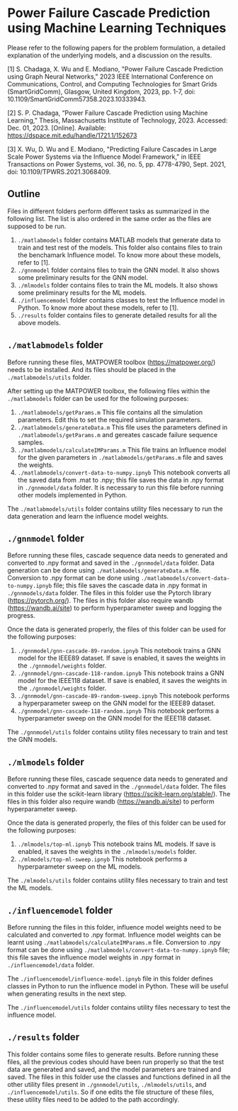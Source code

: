 # Power Failure Cascade Prediction using Machine Learning Techniques
Please refer to the following papers for the problem formulation, a detailed explanation of the underlying models, and a discussion on the results.

\[1\] S. Chadaga, X. Wu and E. Modiano, "Power Failure Cascade Prediction using Graph Neural Networks," 2023 IEEE International Conference on Communications, Control, and Computing Technologies for Smart Grids (SmartGridComm), Glasgow, United Kingdom, 2023, pp. 1-7, doi: 10.1109/SmartGridComm57358.2023.10333943.

\[2\] S. P. Chadaga, “Power Failure Cascade Prediction using Machine Learning,” Thesis, Massachusetts Institute of Technology, 2023. Accessed: Dec. 01, 2023. [Online]. Available: https://dspace.mit.edu/handle/1721.1/152673

\[3\] X. Wu, D. Wu and E. Modiano, "Predicting Failure Cascades in Large Scale Power Systems via the Influence Model Framework," in IEEE Transactions on Power Systems, vol. 36, no. 5, pp. 4778-4790, Sept. 2021, doi: 10.1109/TPWRS.2021.3068409.

## Outline 
Files in different folders perform different tasks as summarized in the following list. The list is also ordered in the same order as the files are supposed to be run.

1. `./matlabmodels` folder contains MATLAB models that generate data to train and test rest of the models. This folder also contains files to train the benchamark Influence model. To know more about these models, refer to \[1\].
2. `./gnnmodel` folder contains files to train the GNN model. It also shows some preliminary results for the GNN model.
3. `./mlmodels` folder contains files to train the ML models. It also shows some preliminary results for the ML models.
4. `./influencemodel` folder contains  classes to test the Influence model in Python. To know more about these models, refer to \[1\].
5. `./results` folder contains files to generate detailed results for all the above models.

## `./matlabmodels` folder
Before running these files, MATPOWER toolbox (https://matpower.org/) needs to be installed. And its files should be placed in the `./matlabmodels/utils` folder. 

After setting up the MATPOWER toolbox, the following files within the `./matlabmodels` folder can be used for the following purposes:
1. `./matlabmodels/getParams.m` This file contains all the simulation parameters. Edit this to set the required simulation parameters.
2. `./matlabmodels/generateData.m` This file uses the parameters defined in `./matlabmodels/getParams.m` and gereates cascade failure sequence samples.
3. `./matlabmodels/calculateIMParams.m` This file trains an Influence model for the given parameters in `./matlabmodels/getParams.m` file and saves the weights.
4. `./matlabmodels/convert-data-to-numpy.ipnyb` This notebook converts all the saved data from .mat to .npy; this file saves the data in .npy format in `./gnnmodel/data` folder. It is necessary to run this file before running other models implemented in Python.

The `./matlabmodels/utils` folder contains utility files necessary to run the data generation and learn the influence model weights.

## `./gnnmodel` folder
Before running these files, cascade sequence data needs to generated and converted to .npy format and saved in the `./gnnmodel/data` folder. Data generation can be done using `./matlabmodels/generateData.m` file. Conversion to .npy format can be done using `./matlabmodels/convert-data-to-numpy.ipnyb` file; this file saves the cascade data in .npy format in `./gnnmodels/data` folder. The files in this folder use the Pytorch library (https://pytorch.org/). The files in this folder also require wandb (https://wandb.ai/site) to perform hyperparameter sweep and logging the progress.

Once the data is generated properly, the files of this folder can be used for the following purposes:
1. `./gnnmodel/gnn-cascade-89-random.ipnyb` This notebook trains a GNN model for the IEEE89 dataset. If save is enabled, it saves the weights in the `./gnnmodel/weights` folder.
2. `./gnnmodel/gnn-cascade-118-random.ipnyb` This notebook trains a GNN model for the IEEE118 dataset. If save is enabled, it saves the weights in the `./gnnmodel/weights` folder.
3. `./gnnmodel/gnn-cascade-89-random-sweep.ipnyb` This notebook performs a hyperparameter sweep on the GNN model for the IEEE89 dataset. 
4. `./gnnmodel/gnn-cascade-118-random.ipnyb` This notebook performs a hyperparameter sweep on the GNN model for the IEEE118 dataset. 

The `./gnnmodel/utils` folder contains utility files necessary to train and test the GNN models.

## `./mlmodels` folder
Before running these files, cascade sequence data needs to generated and converted to .npy format and saved in the `./gnnmodel/data` folder. The files in this folder use the scikit-learn library (https://scikit-learn.org/stable/). The files in this folder also require wandb (https://wandb.ai/site) to perform hyperparameter sweep.

Once the data is generated properly, the files of this folder can be used for the following purposes:
1. `./mlmodels/top-ml.ipnyb` This notebook trains ML models. If save is enabled, it saves the weights in the `./mlmodels/models` folder.
2. `./mlmodels/top-ml-sweep.ipnyb` This notebook performs a hyperparameter sweep on the ML models.

The `./mlmodels/utils` folder contains utility files necessary to train and test the ML models.

## `./influencemodel` folder
Before running the files in this folder, influence model weights need to be calculated and converted to .npy format. Influence model weights can be learnt using `./matlabmodels/calculateIMParams.m` file. Conversion to .npy format can be done using `./matlabmodels/convert-data-to-numpy.ipnyb` file; this file saves the influence model weights in .npy format in `./influencemodel/data` folder.

The `./influencemodel/influence-model.ipnyb` file in this folder defines classes in Python to run the influence model in Python. These will be useful when generating results in the next step.

The `./influencemodel/utils` folder contains utility files necessary to test the influence model.

## `./results` folder
This folder contains some files to generate results. Before running these files, all the previous codes should have been run properly so that the test data are generated and saved, and the model parameters are trained and saved. The files in this folder use the classes and functions defined in all the other utility files present in `./gnnmodel/utils`, `./mlmodels/utils`, and `./influencemodel/utils`. So if one edits the file structure of these files, these utility files need to be added to the path accordingly. 
